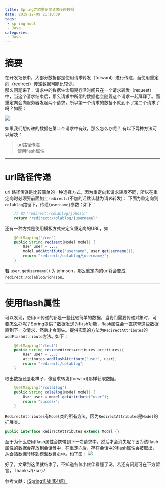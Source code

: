 ```yaml
---
title: Spring之跨重定向请求传递数据
date: 2019-12-09 21:10:39
tags: 
 - spring boot
 - Java
categories:
 - Java
---
```


# 摘要
在开发场景中，大部分数据都是使用请求转发（forward）进行传递，而使用重定向（redirect）传递数据可能比较少。  
那么问题来了：请求中的数据生命周期存活时间只在一个请求转发（request）中，当这个请求结束后，那么请求中所带的数据也会随着这个请求一起拜拜了。而重定向会向服务器发起两个请求，所以第一个请求的数据不就到不了第二个请求了吗？如图：

![](https://img2018.cnblogs.com/blog/1377046/201912/1377046-20191213230926905-1688244437.png)

如果我们想传递的数据在第二个请求中有效，那么怎么办呢？
有以下两种方法可以解决：
> url路径传递  
> 使用flash属性

---

# url路径传递
url 路径传递是比较简单的一种选择方式，因为重定向和请求转发不同，所以在重定向时必须要前面加上`redirect:`(不加的话默认就为请求转发)：
下面为重定向到`colablog`路径下，传递`{username}`参数：如下：
```java
	// 如 "redirect:/colablog/johnson"
	return "redirect:/colablog/{username}" 
```

还有一种方式是使用模板方式来定义重定向的URL，如：
```java
    @GetMapping("/red")
    public String redirect(Model model) {
        User user = ...;
        model.addAttribute("username", user.getUsername());
        return "redirect:/colablog/{username}";
    }
```
若 `user.getUsername()` 为 johnson，那么重定向的url将会变成`redirect:/colablog/johnson`。

---

# 使用flash属性
可以发现，使用url传递的都是一些比较简单的数据，当我们需要传递对象时，可要怎么办呢？Spring提供了数据发送为flash功能，flash属性会一直携带这些数据直到下一次请求，然后才会消失。提供实现的方法为`RedirectAttributes`的`addFlashAttribute`方法。如下：
```java
    @GetMapping("/test")
    public String test(RedirectAttributes attributes){
        User user = ...;
        attributes.addFlashAttribute("user", user);
        return "redirect:/colablog";
    }
```
取出数据还是老样子，像请求转发(forward)那样获取数据。
```java
    @GetMapping("/colablog")
    public String colaBlog(Model model) {
        User user = model.getAttribute("user");
        return "success";
    }
```

`RedirectAttributes`有`Model`类的所有方法，因为`RedirectAttributes`是`Model`的扩展类。
```java
public interface RedirectAttributes extends Model {}
```
至于为什么使用flash属性会携带到下一次请求中，然后才会消失呢？因为该flash属性的数据会存放到会话当中，在重定向后，存在会话中的flash属性会被取出，从会话数据转移到模型数据之中。如下图：
![](https://img2018.cnblogs.com/blog/1377046/201912/1377046-20191213214739765-1313490863.png)

好了，文章到这里就结束了，不知道各位小伙伴看懂了没。若还有问题可在下方留言，Thanks♪(･ω･)ﾉ

参考文献：[《Spring实战 第4版》](https://book.douban.com/subject/26767354/)